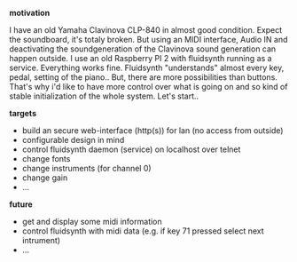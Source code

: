 **motivation**

I have an old Yamaha Clavinova CLP-840 in almost good condition. Expect the soundboard, it's totaly broken. But using an MIDI interface, Audio IN and deactivating the soundgeneration of the Clavinova sound generation can happen outside.
I use an old Raspberry PI 2 with fluidsynth running as a service. Everything works fine. Fluidsynth "understands" almost every key, pedal, setting of the piano.. But, there are more possibilities than buttons. That's why i'd like to have more control over what is going on and so kind of stable initialization of the whole system.
Let's start..

**targets**
- build an secure web-interface (http(s)) for lan (no access from outside)
- configurable design in mind
- control fluidsynth daemon (service) on localhost over telnet
- change fonts
- change instruments (for channel 0)
- change gain
- ...

**future**
- get and display some midi information
- control fluidsynth with midi data (e.g. if key 71 pressed select next intrument)
- ...
